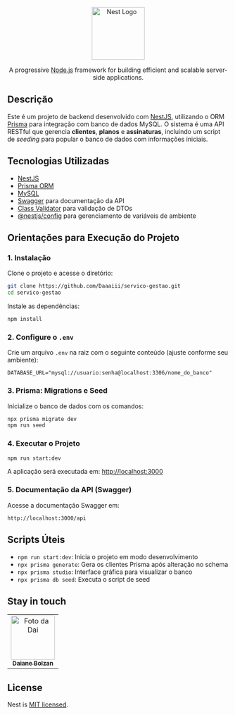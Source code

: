 
<p align="center">
  <a href="http://nestjs.com/" target="blank"><img src="https://nestjs.com/img/logo-small.svg" width="120" alt="Nest Logo" /></a>
</p>

<p align="center">A progressive <a href="http://nodejs.org" target="_blank">Node.js</a> framework for building efficient and scalable server-side applications.</p>

## Descrição

Este é um projeto de backend desenvolvido com [NestJS](https://nestjs.com/), utilizando o ORM [Prisma](https://www.prisma.io/) para integração com banco de dados MySQL. O sistema é uma API RESTful que gerencia **clientes**, **planos** e **assinaturas**, incluindo um script de _seeding_ para popular o banco de dados com informações iniciais.

## Tecnologias Utilizadas

- [NestJS](https://nestjs.com/)
- [Prisma ORM](https://www.prisma.io/)
- [MySQL](https://www.mysql.com/)
- [Swagger](https://swagger.io/) para documentação da API
- [Class Validator](https://github.com/typestack/class-validator) para validação de DTOs
- [@nestjs/config](https://docs.nestjs.com/techniques/configuration) para gerenciamento de variáveis de ambiente

## Orientações para Execução do Projeto

### 1. Instalação

Clone o projeto e acesse o diretório:

```bash
git clone https://github.com/Daaaiii/servico-gestao.git
cd servico-gestao
```

Instale as dependências:

```bash
npm install
```

### 2. Configure o `.env`

Crie um arquivo `.env` na raiz com o seguinte conteúdo (ajuste conforme seu ambiente):

```env
DATABASE_URL="mysql://usuario:senha@localhost:3306/nome_do_banco"
```

### 3. Prisma: Migrations e Seed

Inicialize o banco de dados com os comandos:

```bash
npx prisma migrate dev
npm run seed
```

### 4. Executar o Projeto

```bash
npm run start:dev
```

A aplicação será executada em: [http://localhost:3000](http://localhost:3000)

### 5. Documentação da API (Swagger)

Acesse a documentação Swagger em:

```
http://localhost:3000/api
```

## Scripts Úteis

- `npm run start:dev`: Inicia o projeto em modo desenvolvimento
- `npx prisma generate`: Gera os clientes Prisma após alteração no schema
- `npx prisma studio`: Interface gráfica para visualizar o banco
- `npx prisma db seed`: Executa o script de seed




## Stay in touch

<table>
  <tr>
    <td align="center">
      <a href="https://www.linkedin.com/in/daiane-deponti-bolzan/">
        <img src="https://github.com/Daaaiii.png" width="100px;" alt="Foto da Dai"/><br>
        <sub>
          <b>Daiane Bolzan</b>
        </sub>
      </a>
    </td>
  </tr>
</table>

## License

Nest is [MIT licensed](LICENSE).
